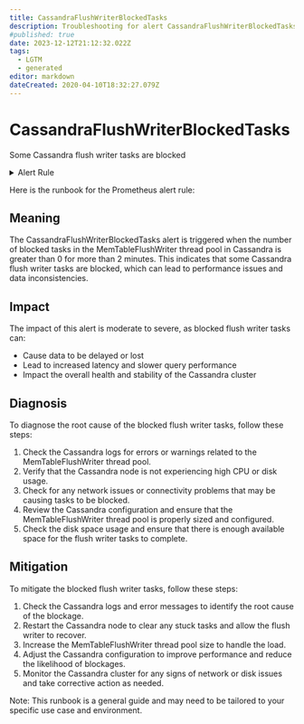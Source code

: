 ```yaml
---
title: CassandraFlushWriterBlockedTasks
description: Troubleshooting for alert CassandraFlushWriterBlockedTasks
#published: true
date: 2023-12-12T21:12:32.022Z
tags: 
  - LGTM
  - generated
editor: markdown
dateCreated: 2020-04-10T18:32:27.079Z
---
```


# CassandraFlushWriterBlockedTasks

Some Cassandra flush writer tasks are blocked

<details>
  <summary>Alert Rule</summary>

{{% rule "cassandra/criteo-cassandra-exporter.yml" "CassandraFlushWriterBlockedTasks" %}}

{{% comment %}}

```yaml
alert: CassandraFlushWriterBlockedTasks
expr: cassandra_stats{name="org:apache:cassandra:metrics:threadpools:internal:memtableflushwriter:currentlyblockedtasks:count"} > 0
for: 2m
labels:
    severity: warning
annotations:
    summary: Cassandra flush writer blocked tasks (instance {{ $labels.instance }})
    description: |-
        Some Cassandra flush writer tasks are blocked
          VALUE = {{ $value }}
          LABELS = {{ $labels }}
    runbook: https://github.com/srerun/prometheus-alerts/blob/main/content/runbooks/criteo-cassandra-exporter/CassandraFlushWriterBlockedTasks.md

```

{{% /comment %}}

</details>


Here is the runbook for the Prometheus alert rule:

## Meaning

The CassandraFlushWriterBlockedTasks alert is triggered when the number of blocked tasks in the MemTableFlushWriter thread pool in Cassandra is greater than 0 for more than 2 minutes. This indicates that some Cassandra flush writer tasks are blocked, which can lead to performance issues and data inconsistencies.

## Impact

The impact of this alert is moderate to severe, as blocked flush writer tasks can:

* Cause data to be delayed or lost
* Lead to increased latency and slower query performance
* Impact the overall health and stability of the Cassandra cluster

## Diagnosis

To diagnose the root cause of the blocked flush writer tasks, follow these steps:

1. Check the Cassandra logs for errors or warnings related to the MemTableFlushWriter thread pool.
2. Verify that the Cassandra node is not experiencing high CPU or disk usage.
3. Check for any network issues or connectivity problems that may be causing tasks to be blocked.
4. Review the Cassandra configuration and ensure that the MemTableFlushWriter thread pool is properly sized and configured.
5. Check the disk space usage and ensure that there is enough available space for the flush writer tasks to complete.

## Mitigation

To mitigate the blocked flush writer tasks, follow these steps:

1. Check the Cassandra logs and error messages to identify the root cause of the blockage.
2. Restart the Cassandra node to clear any stuck tasks and allow the flush writer to recover.
3. Increase the MemTableFlushWriter thread pool size to handle the load.
4. Adjust the Cassandra configuration to improve performance and reduce the likelihood of blockages.
5. Monitor the Cassandra cluster for any signs of network or disk issues and take corrective action as needed.

Note: This runbook is a general guide and may need to be tailored to your specific use case and environment.
